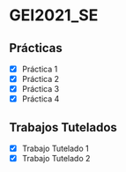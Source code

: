 # GEI2021_SE
## Prácticas
- [x] Práctica 1
- [x] Práctica 2
- [x] Práctica 3
- [x] Práctica 4

## Trabajos Tutelados
- [x] Trabajo Tutelado 1
- [x] Trabajo Tutelado 2